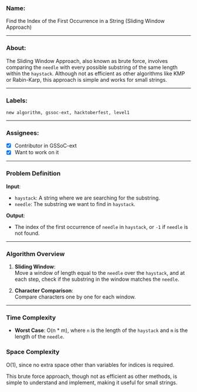 
### Name:  
Find the Index of the First Occurrence in a String (Sliding Window Approach)

---

### About:  
The Sliding Window Approach, also known as brute force, involves comparing the `needle` with every possible substring of the same length within the `haystack`. Although not as efficient as other algorithms like KMP or Rabin-Karp, this approach is simple and works for small strings.

---

### Labels:  
```new algorithm, gssoc-ext, hacktoberfest, level1```

---

### Assignees:  
- [x] Contributor in GSSoC-ext  
- [x] Want to work on it  

---

### Problem Definition

**Input**:  
- `haystack`: A string where we are searching for the substring.
- `needle`: The substring we want to find in `haystack`.

**Output**:  
- The index of the first occurrence of `needle` in `haystack`, or `-1` if `needle` is not found.

---

### Algorithm Overview

1. **Sliding Window**:  
   Move a window of length equal to the `needle` over the `haystack`, and at each step, check if the substring in the window matches the `needle`.
   
2. **Character Comparison**:  
   Compare characters one by one for each window.

---

### Time Complexity

- **Worst Case**: O(n * m), where `n` is the length of the `haystack` and `m` is the length of the `needle`.

### Space Complexity

O(1), since no extra space other than variables for indices is required.

This brute force approach, though not as efficient as other methods, is simple to understand and implement, making it useful for small strings.